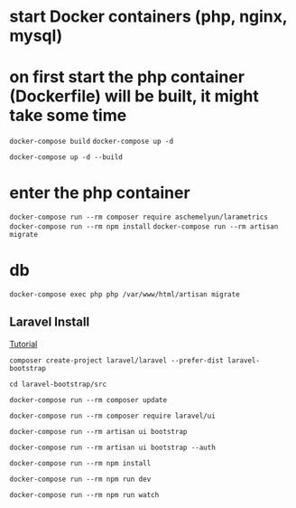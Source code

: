 # start Docker containers (php, nginx, mysql)
# on first start the php container (Dockerfile) will be built, it might take some time
```docker-compose build```
```docker-compose up -d```

```docker-compose up -d --build```

# enter the php container
```docker-compose run --rm composer require aschemelyun/larametrics```
```docker-compose run --rm npm install```
```docker-compose run --rm artisan migrate```

# db
```docker-compose exec php php /var/www/html/artisan migrate```

## Laravel Install

<a href="https://www.positronx.io/how-to-properly-install-and-use-bootstrap-in-laravel/">Tutorial</a>

```composer create-project laravel/laravel --prefer-dist laravel-bootstrap```

```cd laravel-bootstrap/src```

```docker-compose run --rm composer update```

```docker-compose run --rm composer require laravel/ui```

```docker-compose run --rm artisan ui bootstrap```

```docker-compose run --rm artisan ui bootstrap --auth```

```docker-compose run --rm npm install```

```docker-compose run --rm npm run dev```

```docker-compose run --rm npm run watch```